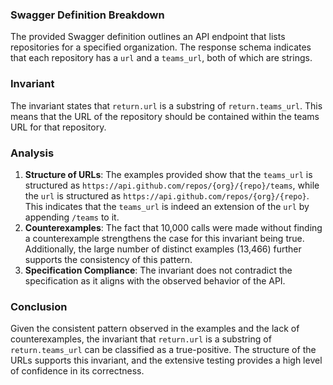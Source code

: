 ### Swagger Definition Breakdown
The provided Swagger definition outlines an API endpoint that lists repositories for a specified organization. The response schema indicates that each repository has a `url` and a `teams_url`, both of which are strings. 

### Invariant
The invariant states that `return.url` is a substring of `return.teams_url`. This means that the URL of the repository should be contained within the teams URL for that repository. 

### Analysis
1. **Structure of URLs**: The examples provided show that the `teams_url` is structured as `https://api.github.com/repos/{org}/{repo}/teams`, while the `url` is structured as `https://api.github.com/repos/{org}/{repo}`. This indicates that the `teams_url` is indeed an extension of the `url` by appending `/teams` to it. 
2. **Counterexamples**: The fact that 10,000 calls were made without finding a counterexample strengthens the case for this invariant being true. Additionally, the large number of distinct examples (13,466) further supports the consistency of this pattern. 
3. **Specification Compliance**: The invariant does not contradict the specification as it aligns with the observed behavior of the API. 

### Conclusion
Given the consistent pattern observed in the examples and the lack of counterexamples, the invariant that `return.url` is a substring of `return.teams_url` can be classified as a true-positive. The structure of the URLs supports this invariant, and the extensive testing provides a high level of confidence in its correctness.

